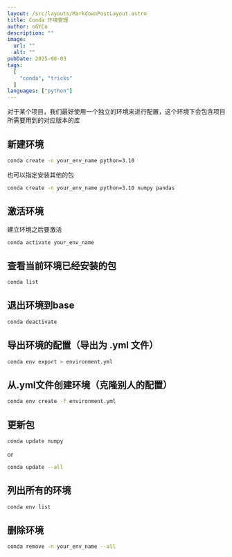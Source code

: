 ```yaml
---
layout: /src/layouts/MarkdownPostLayout.astro
title: Conda 环境管理
author: oGYCo
description: ""
image:
  url: ""
  alt: ""
pubDate: 2025-08-03
tags:
  [
    "conda", "tricks"
  ]
languages: ["python"]
---
```


对于某个项目，我们最好使用一个独立的环境来进行配置，这个环境下会包含项目所需要用到的对应版本的库

## 新建环境

```bash
conda create -n your_env_name python=3.10
```

也可以指定安装其他的包

```bash
conda create -n your_env_name python=3.10 numpy pandas
```

## 激活环境

建立环境之后要激活

```bash
conda activate your_env_name
```
## 查看当前环境已经安装的包

```bash
conda list
```

## 退出环境到base

```bash
conda deactivate
```

## 导出环境的配置（导出为 .yml 文件）

```bash
conda env export > environment.yml
```

## 从.yml文件创建环境（克隆别人的配置）

```bash
conda env create -f environment.yml
```

## 更新包

```bash
conda update numpy
```
or

```bash
conda update --all
```

## 列出所有的环境

```bash
conda env list
```

## 删除环境

```bash
conda remove -n your_env_name --all
```
